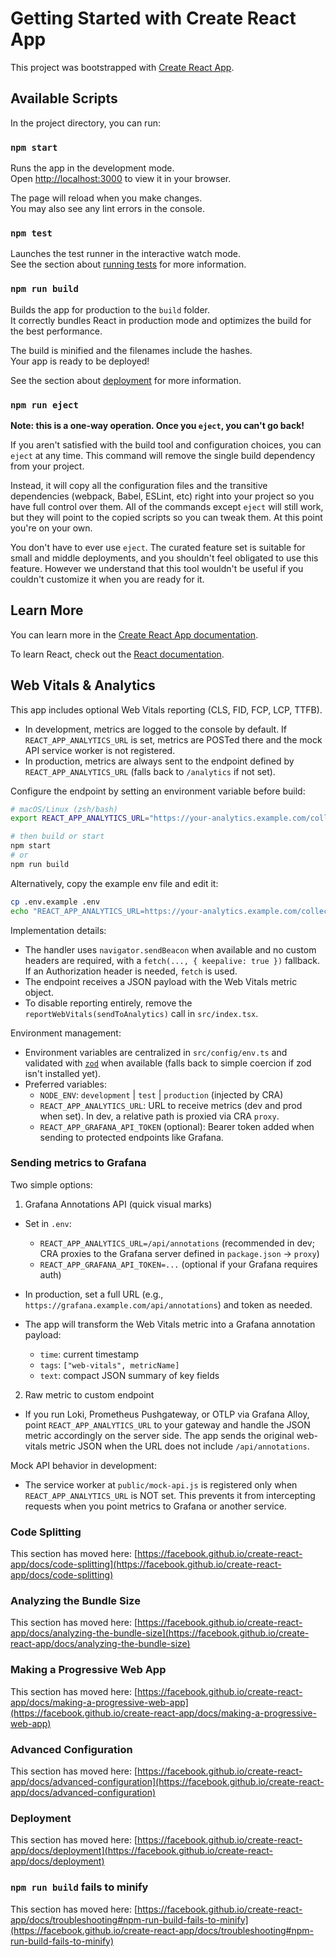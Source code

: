 # Getting Started with Create React App

This project was bootstrapped with [Create React App](https://github.com/facebook/create-react-app).

## Available Scripts

In the project directory, you can run:

### `npm start`

Runs the app in the development mode.\
Open [http://localhost:3000](http://localhost:3000) to view it in your browser.

The page will reload when you make changes.\
You may also see any lint errors in the console.

### `npm test`

Launches the test runner in the interactive watch mode.\
See the section about [running tests](https://facebook.github.io/create-react-app/docs/running-tests) for more information.

### `npm run build`

Builds the app for production to the `build` folder.\
It correctly bundles React in production mode and optimizes the build for the best performance.

The build is minified and the filenames include the hashes.\
Your app is ready to be deployed!

See the section about [deployment](https://facebook.github.io/create-react-app/docs/deployment) for more information.

### `npm run eject`

**Note: this is a one-way operation. Once you `eject`, you can't go back!**

If you aren't satisfied with the build tool and configuration choices, you can `eject` at any time. This command will remove the single build dependency from your project.

Instead, it will copy all the configuration files and the transitive dependencies (webpack, Babel, ESLint, etc) right into your project so you have full control over them. All of the commands except `eject` will still work, but they will point to the copied scripts so you can tweak them. At this point you're on your own.

You don't have to ever use `eject`. The curated feature set is suitable for small and middle deployments, and you shouldn't feel obligated to use this feature. However we understand that this tool wouldn't be useful if you couldn't customize it when you are ready for it.

## Learn More

You can learn more in the [Create React App documentation](https://facebook.github.io/create-react-app/docs/getting-started).

To learn React, check out the [React documentation](https://reactjs.org/).

## Web Vitals & Analytics

This app includes optional Web Vitals reporting (CLS, FID, FCP, LCP, TTFB).

- In development, metrics are logged to the console by default. If `REACT_APP_ANALYTICS_URL` is set, metrics are POSTed there and the mock API service worker is not registered.
- In production, metrics are always sent to the endpoint defined by `REACT_APP_ANALYTICS_URL` (falls back to `/analytics` if not set).

Configure the endpoint by setting an environment variable before build:

```bash
# macOS/Linux (zsh/bash)
export REACT_APP_ANALYTICS_URL="https://your-analytics.example.com/collect"

# then build or start
npm start
# or
npm run build
```

Alternatively, copy the example env file and edit it:

```bash
cp .env.example .env
echo "REACT_APP_ANALYTICS_URL=https://your-analytics.example.com/collect" >> .env
```

Implementation details:
- The handler uses `navigator.sendBeacon` when available and no custom headers are required, with a `fetch(..., { keepalive: true })` fallback. If an Authorization header is needed, `fetch` is used.
- The endpoint receives a JSON payload with the Web Vitals metric object.
- To disable reporting entirely, remove the `reportWebVitals(sendToAnalytics)` call in `src/index.tsx`.

Environment management:
- Environment variables are centralized in `src/config/env.ts` and validated with [`zod`](https://github.com/colinhacks/zod) when available (falls back to simple coercion if zod isn't installed yet).
- Preferred variables:
	- `NODE_ENV`: `development` | `test` | `production` (injected by CRA)
	- `REACT_APP_ANALYTICS_URL`: URL to receive metrics (dev and prod when set). In dev, a relative path is proxied via CRA `proxy`.
	- `REACT_APP_GRAFANA_API_TOKEN` (optional): Bearer token added when sending to protected endpoints like Grafana.

### Sending metrics to Grafana

Two simple options:

1) Grafana Annotations API (quick visual marks)

- Set in `.env`:

	- `REACT_APP_ANALYTICS_URL=/api/annotations` (recommended in dev; CRA proxies to the Grafana server defined in `package.json` → `proxy`)
	- `REACT_APP_GRAFANA_API_TOKEN=...` (optional if your Grafana requires auth)

- In production, set a full URL (e.g., `https://grafana.example.com/api/annotations`) and token as needed.

- The app will transform the Web Vitals metric into a Grafana annotation payload:
	- `time`: current timestamp
	- `tags`: `["web-vitals", metricName]`
	- `text`: compact JSON summary of key fields

2) Raw metric to custom endpoint

- If you run Loki, Prometheus Pushgateway, or OTLP via Grafana Alloy, point `REACT_APP_ANALYTICS_URL` to your gateway and handle the JSON metric accordingly on the server side. The app sends the original web-vitals metric JSON when the URL does not include `/api/annotations`.

Mock API behavior in development:

- The service worker at `public/mock-api.js` is registered only when `REACT_APP_ANALYTICS_URL` is NOT set. This prevents it from intercepting requests when you point metrics to Grafana or another service.

### Code Splitting

This section has moved here: [https://facebook.github.io/create-react-app/docs/code-splitting](https://facebook.github.io/create-react-app/docs/code-splitting)

### Analyzing the Bundle Size

This section has moved here: [https://facebook.github.io/create-react-app/docs/analyzing-the-bundle-size](https://facebook.github.io/create-react-app/docs/analyzing-the-bundle-size)

### Making a Progressive Web App

This section has moved here: [https://facebook.github.io/create-react-app/docs/making-a-progressive-web-app](https://facebook.github.io/create-react-app/docs/making-a-progressive-web-app)

### Advanced Configuration

This section has moved here: [https://facebook.github.io/create-react-app/docs/advanced-configuration](https://facebook.github.io/create-react-app/docs/advanced-configuration)

### Deployment

This section has moved here: [https://facebook.github.io/create-react-app/docs/deployment](https://facebook.github.io/create-react-app/docs/deployment)

### `npm run build` fails to minify

This section has moved here: [https://facebook.github.io/create-react-app/docs/troubleshooting#npm-run-build-fails-to-minify](https://facebook.github.io/create-react-app/docs/troubleshooting#npm-run-build-fails-to-minify)
